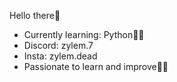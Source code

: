 Hello there👋
- Currently learning: Python🐍🐍
- Discord: zylem.7
- Insta: zylem.dead
- Passionate to learn and improve💪💪